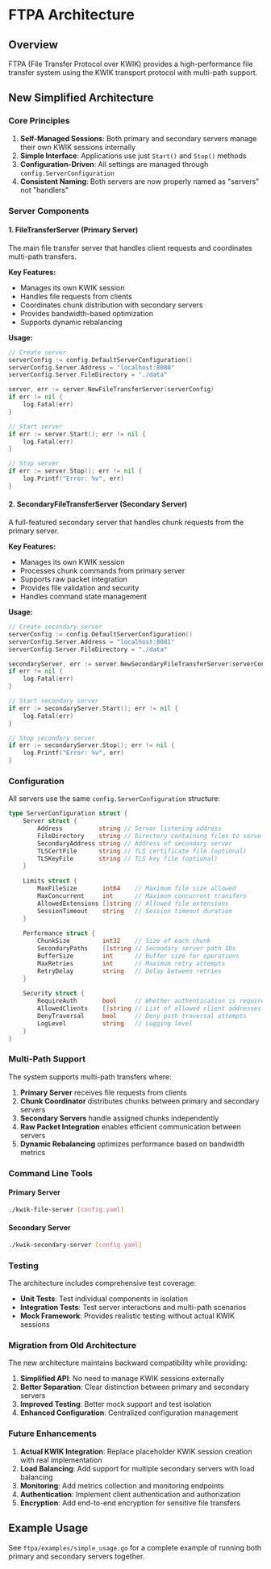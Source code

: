 # FTPA Architecture

## Overview

FTPA (File Transfer Protocol over KWIK) provides a high-performance file transfer system using the KWIK transport protocol with multi-path support.

## New Simplified Architecture

### Core Principles

1. **Self-Managed Sessions**: Both primary and secondary servers manage their own KWIK sessions internally
2. **Simple Interface**: Applications use just `Start()` and `Stop()` methods
3. **Configuration-Driven**: All settings are managed through `config.ServerConfiguration`
4. **Consistent Naming**: Both servers are now properly named as "servers" not "handlers"

### Server Components

#### 1. FileTransferServer (Primary Server)

The main file transfer server that handles client requests and coordinates multi-path transfers.

**Key Features:**
- Manages its own KWIK session
- Handles file requests from clients
- Coordinates chunk distribution with secondary servers
- Provides bandwidth-based optimization
- Supports dynamic rebalancing

**Usage:**
```go
// Create server
serverConfig := config.DefaultServerConfiguration()
serverConfig.Server.Address = "localhost:8080"
serverConfig.Server.FileDirectory = "./data"

server, err := server.NewFileTransferServer(serverConfig)
if err != nil {
    log.Fatal(err)
}

// Start server
if err := server.Start(); err != nil {
    log.Fatal(err)
}

// Stop server
if err := server.Stop(); err != nil {
    log.Printf("Error: %v", err)
}
```

#### 2. SecondaryFileTransferServer (Secondary Server)

A full-featured secondary server that handles chunk requests from the primary server.

**Key Features:**
- Manages its own KWIK session
- Processes chunk commands from primary server
- Supports raw packet integration
- Provides file validation and security
- Handles command state management

**Usage:**
```go
// Create secondary server
serverConfig := config.DefaultServerConfiguration()
serverConfig.Server.Address = "localhost:8081"
serverConfig.Server.FileDirectory = "./data"

secondaryServer, err := server.NewSecondaryFileTransferServer(serverConfig)
if err != nil {
    log.Fatal(err)
}

// Start secondary server
if err := secondaryServer.Start(); err != nil {
    log.Fatal(err)
}

// Stop secondary server
if err := secondaryServer.Stop(); err != nil {
    log.Printf("Error: %v", err)
}
```

### Configuration

All servers use the same `config.ServerConfiguration` structure:

```go
type ServerConfiguration struct {
    Server struct {
        Address          string // Server listening address
        FileDirectory    string // Directory containing files to serve
        SecondaryAddress string // Address of secondary server
        TLSCertFile      string // TLS certificate file (optional)
        TLSKeyFile       string // TLS key file (optional)
    }
    
    Limits struct {
        MaxFileSize       int64    // Maximum file size allowed
        MaxConcurrent     int      // Maximum concurrent transfers
        AllowedExtensions []string // Allowed file extensions
        SessionTimeout    string   // Session timeout duration
    }
    
    Performance struct {
        ChunkSize         int32    // Size of each chunk
        SecondaryPaths    []string // Secondary server path IDs
        BufferSize        int      // Buffer size for operations
        MaxRetries        int      // Maximum retry attempts
        RetryDelay        string   // Delay between retries
    }
    
    Security struct {
        RequireAuth       bool     // Whether authentication is required
        AllowedClients    []string // List of allowed client addresses
        DenyTraversal     bool     // Deny path traversal attempts
        LogLevel          string   // Logging level
    }
}
```

### Multi-Path Support

The system supports multi-path transfers where:

1. **Primary Server** receives file requests from clients
2. **Chunk Coordinator** distributes chunks between primary and secondary servers
3. **Secondary Servers** handle assigned chunks independently
4. **Raw Packet Integration** enables efficient communication between servers
5. **Dynamic Rebalancing** optimizes performance based on bandwidth metrics

### Command Line Tools

#### Primary Server
```bash
./kwik-file-server [config.yaml]
```

#### Secondary Server
```bash
./kwik-secondary-server [config.yaml]
```

### Testing

The architecture includes comprehensive test coverage:

- **Unit Tests**: Test individual components in isolation
- **Integration Tests**: Test server interactions and multi-path scenarios
- **Mock Framework**: Provides realistic testing without actual KWIK sessions

### Migration from Old Architecture

The new architecture maintains backward compatibility while providing:

1. **Simplified API**: No need to manage KWIK sessions externally
2. **Better Separation**: Clear distinction between primary and secondary servers
3. **Improved Testing**: Better mock support and test isolation
4. **Enhanced Configuration**: Centralized configuration management

### Future Enhancements

1. **Actual KWIK Integration**: Replace placeholder KWIK session creation with real implementation
2. **Load Balancing**: Add support for multiple secondary servers with load balancing
3. **Monitoring**: Add metrics collection and monitoring endpoints
4. **Authentication**: Implement client authentication and authorization
5. **Encryption**: Add end-to-end encryption for sensitive file transfers

## Example Usage

See `ftpa/examples/simple_usage.go` for a complete example of running both primary and secondary servers together.